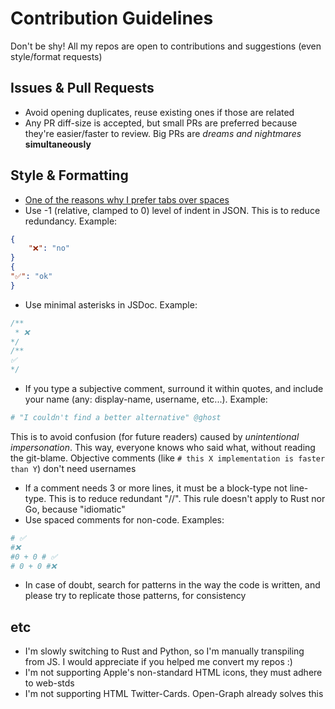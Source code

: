 # Contribution Guidelines

Don't be shy! All my repos are open to contributions and suggestions (even style/format requests)

## Issues & Pull Requests

- Avoid opening duplicates, reuse existing ones if those are related
- Any PR diff-size is accepted, but small PRs are preferred because they're easier/faster to review. Big PRs are *dreams and nightmares* **simultaneously**

## Style & Formatting

- [One of the reasons why I prefer tabs over spaces](https://dev.to/alexandersandberg/why-we-should-default-to-tabs-instead-of-spaces-for-an-accessible-first-environment-101f)
- Use -1 (relative, clamped to 0) level of indent in JSON. This is to reduce redundancy. Example:
```json
{
	"❌": "no"
}
{
"✅": "ok"
}
```
- Use minimal asterisks in JSDoc. Example:
```js
/**
 * ❌
*/
/**
✅
*/
```
- If you type a subjective comment, surround it within quotes, and include your name (any: display-name, username, etc...). Example:
```py
# "I couldn't find a better alternative" @ghost
```
This is to avoid confusion (for future readers) caused by *unintentional impersonation*. This way, everyone knows who said what, without reading the git-blame. Objective comments (like `# this X implementation is faster than Y`) don't need usernames
- If a comment needs 3 or more lines, it must be a block-type not line-type. This is to reduce redundant "//". This rule doesn't apply to Rust nor Go, because "idiomatic"
- Use spaced comments for non-code. Examples:
```py
# ✅
#❌
#0 + 0 # ✅
# 0 + 0 #❌
```
- In case of doubt, search for patterns in the way the code is written, and please try to replicate those patterns, for consistency

## etc

- I'm slowly switching to Rust and Python, so I'm manually transpiling from JS.
I would appreciate if you helped me convert my repos :)
- I'm not supporting Apple's non-standard HTML icons, they must adhere to web-stds
- I'm not supporting HTML Twitter-Cards. Open-Graph already solves this
